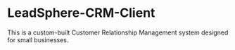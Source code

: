 # LeadSphere-CRM-Client
This is a custom-built Customer Relationship Management system designed for small businesses.
